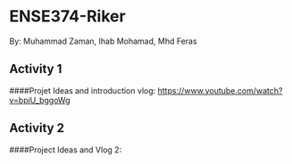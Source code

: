 # ENSE374-Riker

By: 
Muhammad Zaman, Ihab Mohamad, Mhd Feras

## Activity 1

####Projet Ideas and introduction vlog: https://www.youtube.com/watch?v=bpiU_bggoWg

## Activity 2

####Project Ideas and Vlog 2:

